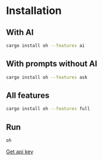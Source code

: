 # Installation

## With AI

```bash
cargo install oh --features ai
```

## With prompts without AI

```bash
cargo install oh --features ask
```

## All features

```bash
cargo install oh --features full
```

## Run

```bash
oh
```

[Get api key](https://aistudio.google.com/app/apikey)